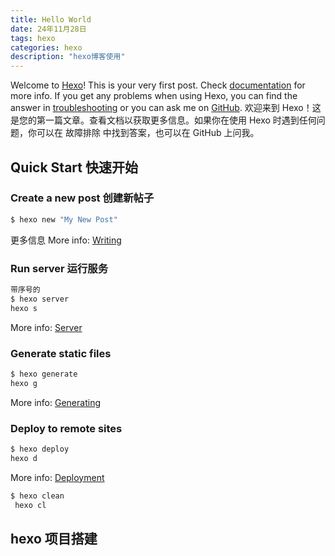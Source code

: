 ```yaml
---
title: Hello World
date: 24年11月28日
tags: hexo
categories: hexo
description: "hexo博客使用"
---
```

Welcome to [Hexo](https://hexo.io/)! This is your very first post. Check [documentation](https://hexo.io/docs/) for more info. If you get any problems when using Hexo, you can find the answer in [troubleshooting](https://hexo.io/docs/troubleshooting.html) or you can ask me on [GitHub](https://github.com/hexojs/hexo/issues).
欢迎来到 Hexo！这是您的第一篇文章。查看文档以获取更多信息。如果你在使用 Hexo 时遇到任何问题，你可以在 故障排除 中找到答案，也可以在 GitHub 上问我。


## Quick Start 快速开始

### Create a new post 创建新帖子

``` bash
$ hexo new "My New Post"
```
更多信息
More info: [Writing](https://hexo.io/docs/writing.html)

### Run server 运行服务

``` bash
带序号的
$ hexo server
hexo s
```

More info: [Server](https://hexo.io/docs/server.html)

### Generate static files

``` bash
$ hexo generate
hexo g
```

More info: [Generating](https://hexo.io/docs/generating.html)

### Deploy to remote sites

``` bash
$ hexo deploy
hexo d
```

More info: [Deployment](https://hexo.io/docs/one-command-deployment.html)

``` bash
$ hexo clean 
 hexo cl
```

## hexo 项目搭建
